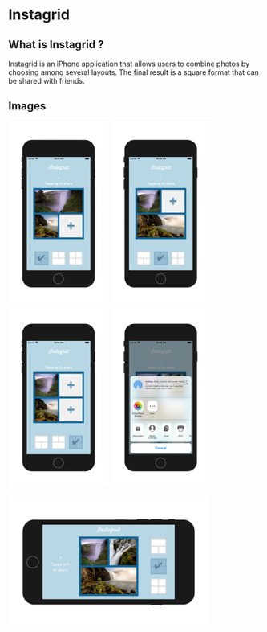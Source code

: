 # Instagrid

## What is Instagrid ?

Instagrid is an iPhone application that allows users to combine photos by choosing among several layouts.
The final result is a square format that can be shared with friends.

## Images

<img src="https://github.com/mabayon/Instagrid/blob/master/IMG/FirstLayer.png?raw=true" width="200"> <img src="https://github.com/mabayon/Instagrid/blob/master/IMG/SecondLayer.png?raw=true" width="200"> <img src="https://github.com/mabayon/Instagrid/blob/master/IMG/ThridLayer.png?raw=true" width="200"> <img src="https://github.com/mabayon/Instagrid/blob/master/IMG/Share.png?raw=true" width="200"> 

<img src="https://github.com/mabayon/Instagrid/blob/master/IMG/Landscape.png?raw=true" width="400">
